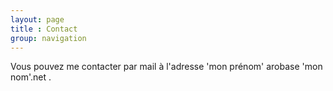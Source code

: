 ```yaml
---
layout: page
title : Contact
group: navigation
---
```


Vous pouvez me contacter par mail à l'adresse 'mon prénom' arobase 'mon nom'.net .